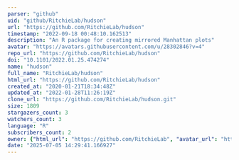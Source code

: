 ```yaml
---
parser: "github"
uid: "github/RitchieLab/hudson"
url: "https://github.com/RitchieLab/hudson"
timestamp: "2022-09-18 00:48:10.162513"
description: "An R package for creating mirrored Manhattan plots"
avatar: "https://avatars.githubusercontent.com/u/28302846?v=4"
repo_url: "https://github.com/RitchieLab/hudson"
doi: "10.1101/2022.01.25.474274"
name: "hudson"
full_name: "RitchieLab/hudson"
html_url: "https://github.com/RitchieLab/hudson"
created_at: "2020-01-21T18:34:48Z"
updated_at: "2022-01-28T11:26:19Z"
clone_url: "https://github.com/RitchieLab/hudson.git"
size: 1809
stargazers_count: 3
watchers_count: 3
language: "R"
subscribers_count: 2
owner: {"html_url": "https://github.com/RitchieLab", "avatar_url": "https://avatars.githubusercontent.com/u/28302846?v=4", "login": "RitchieLab", "type": "Organization"}
date: "2025-07-05 14:29:41.166927"
---
```

